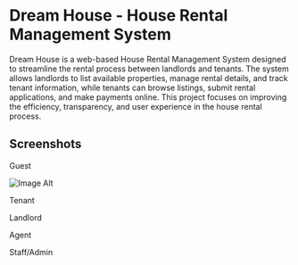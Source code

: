 # Dream House - House Rental Management System

Dream House is a web-based House Rental Management System designed to streamline the rental process between landlords and tenants. The system allows landlords to list available properties, manage rental details, and track tenant information, while tenants can browse listings, submit rental applications, and make payments online. This project focuses on improving the efficiency, transparency, and user experience in the house rental process.

## Screenshots

Guest

![Image Alt]([image_url](https://github.com/aiymnn/House-Rental-Management-System-DreamHouse/blob/main/screenshorts/main.png?raw=true))

Tenant

Landlord

Agent

Staff/Admin
